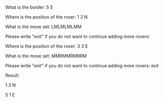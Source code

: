 What is the border: 5 5

Where is the position of the rover: 1 2 N

What is the move set: LMLMLMLMM

Please write "exit" if you do not want to continue adding more rovers: 

Where is the position of the rover: 3 3 E

What is the move set: MMRMMRMRRM

Please write "exit" if you do not want to continue adding more rovers: exit


Result:


1 3 N

5 1 E
